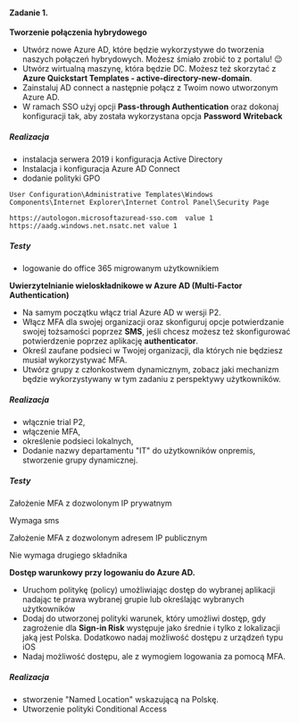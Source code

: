 #### Zadanie 1.

**Tworzenie połączenia hybrydowego**

- Utwórz nowe Azure AD, które będzie wykorzystywe do tworzenia naszych połączeń hybrydowych. Możesz śmiało zrobić to z portalu! 😉
- Utwórz wirtualną maszynę, która będzie DC. Możesz też skorzytać z **Azure Quickstart Templates - active-directory-new-domain**.
- Zainstaluj AD connect a następnie połącz z Twoim nowo utworzonym Azure AD.
- W ramach SSO użyj opcji **Pass-through Authentication** oraz dokonaj konfiguracji tak, aby została wykorzystana opcja **Password Writeback**

##### Realizacja

- instalacja serwera 2019 i konfiguracja Active Directory
- Instalacja i konfiguracja Azure AD Connect
- dodanie polityki GPO

```
User Configuration\Administrative Templates\Windows Components\Internet Explorer\Internet Control Panel\Security Page

https://autologon.microsoftazuread-sso.com  value 1
https://aadg.windows.net.nsatc.net value 1
```

##### Testy

- logowanie do office 365 migrowanym użytkownikiem

  

**Uwierzytelnianie wieloskładnikowe w Azure AD (Multi-Factor Authentication)**

- Na samym początku włącz trial Azure AD w wersji P2.
- Włącz MFA dla swojej organizacji oraz skonfiguruj opcje potwierdzanie swojej tożsamości poprzez **SMS**, jeśli chcesz możesz też skonfigurować potwierdzenie poprzez aplikację **authenticator**.
- Określ zaufane podsieci w Twojej organizacji, dla których nie będziesz musiał wykorzystywać MFA.
- Utwórz grupy z członkostwem dynamicznym, zobacz jaki mechanizm będzie wykorzystywany w tym zadaniu z perspektywy użytkowników.

##### Realizacja

- włącznie trial P2,
- włączenie MFA,
- określenie podsieci lokalnych,
- Dodanie nazwy departamentu "IT" do użytkowników onpremis, stworzenie grupy dynamicznej.

##### Testy



Założenie MFA z dozwolonym IP prywatnym

Wymaga sms

Założenie MFA z dozwolonym adresem IP publicznym 

Nie wymaga drugiego składnika

**Dostęp warunkowy przy logowaniu do Azure AD.**

- Uruchom politykę (policy) umożliwiając dostęp do wybranej aplikacji nadając te prawa wybranej grupie lub określając wybranych użytkowników
- Dodaj do utworzonej polityki warunek, który umożliwi dostęp, gdy zagrożenie dla **Sign-in Risk** występuje jako średnie i tylko z lokalizacji jaką jest Polska. Dodatkowo nadaj możliwość dostępu z urządzeń typu iOS
- Nadaj możliwość dostępu, ale z wymogiem logowania za pomocą MFA.

##### Realizacja

- stworzenie "Named Location"  wskazującą na Polskę.
- Utworzenie polityki Conditional Access
